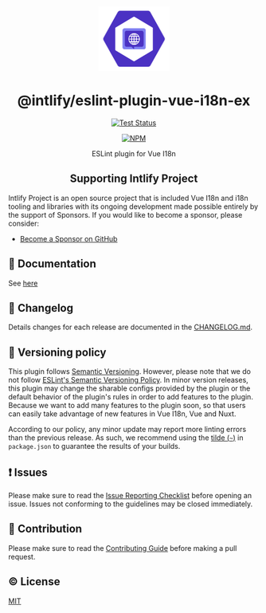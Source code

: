 <p align="center"><img width="143px" height="130px" src="./assets/eslint-plugin-vue-i18n-ex.svg" alt="ESLint plugin for Vue I18n logo"></p>

<h1 align="center">@intlify/eslint-plugin-vue-i18n-ex</h1>
<p align="center">
  <a href="https://github.com/intlify/eslint-plugin-vue-i18n-ex/actions?query=workflow%3ATest"><img src="https://github.com/intlify/eslint-plugin-vue-i18n-ex/workflows/Test/badge.svg?branch=master" alt="Test Status"></a>
</p>
<p align="center">
  <a href="https://www.npmjs.com/package/@intlify/eslint-plugin-vue-i18n-ex"><img src="https://img.shields.io/npm/v/@intlify/eslint-plugin-vue-i18n-ex.svg" alt="NPM"></a>
</p>
<p align="center">ESLint plugin for Vue I18n</p>

<h2 align="center">Supporting Intlify Project</h2>

Intlify Project is an open source project that is included Vue I18n and i18n tooling and libraries with its ongoing development made possible entirely by the support of Sponsors. If you would like to become a sponsor, please consider:

- [Become a Sponsor on GitHub](https://github.com/sponsors/ota-meshi)

## 📔 Documentation

See [here](https://eslint-plugin-vue-i18n-ex.intlify.dev)

## 📜 Changelog

Details changes for each release are documented in the [CHANGELOG.md](https://github.com/intlify/eslint-plugin-vue-i18n-ex/blob/master/CHANGELOG.md).

## 🚥 Versioning policy

This plugin follows [Semantic Versioning].
However, please note that we do not follow [ESLint's Semantic Versioning Policy].
In minor version releases, this plugin may change the sharable configs provided by the plugin or the default behavior of the plugin's rules in order to add features to the plugin. Because we want to add many features to the plugin soon, so that users can easily take advantage of new features in Vue I18n, Vue and Nuxt.

According to our policy, any minor update may report more linting errors than the previous release. As such, we recommend using the [tilde (`~`)](https://semver.npmjs.com/#syntax-examples) in `package.json` to guarantee the results of your builds.

[Semantic Versioning]: https://semver.org/
[ESLint's Semantic Versioning Policy]: https://github.com/eslint/eslint#semantic-versioning-policy

## ❗ Issues

Please make sure to read the [Issue Reporting Checklist](https://github.com/intlify/eslint-plugin-vue-i18n-ex/blob/master/CONTRIBUTING.md#issue-reporting-guidelines) before opening an issue. Issues not conforming to the guidelines may be closed immediately.

## 💪 Contribution

Please make sure to read the [Contributing Guide](https://github.com/intlify/eslint-plugin-vue-i18n-ex/blob/master/.github/CONTRIBUTING.md) before making a pull request.

## ©️ License

[MIT](http://opensource.org/licenses/MIT)
